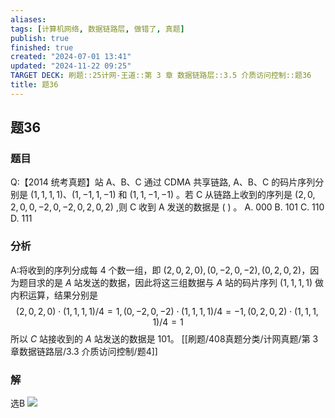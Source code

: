 ```yaml
---
aliases: 
tags: [计算机网络, 数据链路层, 做错了, 真题]
publish: true
finished: true
created: "2024-07-01 13:41"
updated: "2024-11-22 09:25"
TARGET DECK: 刷题::25计网-王道::第 3 章 数据链路层::3.5 介质访问控制::题36
title: 题36
---
```

## 题36
### 题目
Q:【2014 统考真题】站 A、B、C 通过 CDMA 共享链路, A、B、C 的码片序列分别是 $(1,1,1,1)$、$(1, - 1,1, - 1)$ 和 $(1,1, - 1, - 1)$ 。若 C 从链路上收到的序列是 $(2,0,2,0,0, - 2,0, - 2,0,2,0,2)$ ,则 C 收到 A 发送的数据是 ( ) 。
A. 000 
B. 101 
C. 110 
D. 111
### 分析
A:将收到的序列分成每 4 个数一组，即 $(2,0,2,0) ,(0, - 2,0, - 2),(0,2,0,2)$，因为题目求的是 $A$ 站发送的数据，因此将这三组数据与 $A$ 站的码片序列 $(1,1,1,1)$ 做内积运算，结果分别是 
$$(2,0,2,0) \cdot (1,1,1,1) /4 = 1,(0, - 2,0, - 2) \cdot (1,1,1,1) /4 = - 1,(0,2,0,2) \cdot (1,1,1,1) /4 = 1$$
所以 $C$ 站接收到的 $A$ 站发送的数据是 101。
[[刷题/408真题分类/计网真题/第 3 章数据链路层/3.3 介质访问控制/题4]]
### 解
选B
![](https://img.hwenyi.live/202407180103728.webp)
<!--ID: 1732277300210-->
